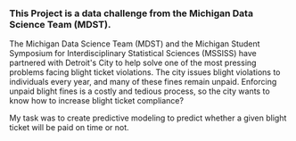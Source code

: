 ### This Project is a data challenge from the Michigan Data Science Team (MDST).

The Michigan Data Science Team (MDST) and the Michigan Student Symposium for Interdisciplinary Statistical Sciences (MSSISS) have partnered with Detroit's City to help solve one of the most pressing problems facing blight ticket violations. The city issues blight violations to individuals every year,  and many of these fines remain unpaid. Enforcing unpaid blight fines is a costly and tedious process, so the city wants to know how to increase blight ticket compliance?

My task was to create predictive modeling to predict whether a given blight ticket will be paid on time or not.
